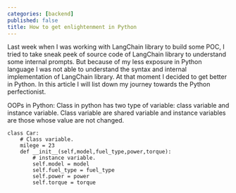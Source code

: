 ```yaml
---
categories: [backend]
published: false
title: How to get enlightenment in Python
---
```

Last week when I was working with LangChain library to build some POC, I tried to take sneak peek of source code of LangChain library to understand some internal prompts. But because of my less exposure in Python language I was not able to understand the syntax and internal implementation of LangChain library. At that moment I decided to get better in Python. In this article I will list down my journey towards the Python perfectionist.


OOPs in Python:
Class in python has two type of variable: class variable and instance variable. Class variable are shared variable and instance variables are those whose value are not changed.

```
class Car:
    # Class variable.
    milege = 23
    def __init__(self,model,fuel_type,power,torque):
        # instance variable.
        self.model = model
        self.fuel_type = fuel_type
        self.power = power
        self.torque = torque

```
